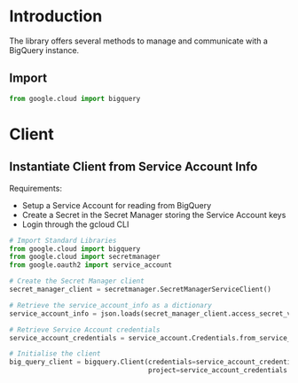 # Introduction
The library offers several methods to manage and communicate with a BigQuery instance.

## Import
``` python
from google.cloud import bigquery
```

# Client
## Instantiate Client from Service Account Info
Requirements:
- Setup a Service Account for reading from BigQuery
- Create a Secret in the Secret Manager storing the Service Account keys
- Login through the gcloud CLI
``` python
# Import Standard Libraries
from google.cloud import bigquery
from google.cloud import secretmanager
from google.oauth2 import service_account

# Create the Secret Manager client
secret_manager_client = secretmanager.SecretManagerServiceClient()

# Retrieve the service_account_info as a dictionary
service_account_info = json.loads(secret_manager_client.access_secret_version(name='projects/{}/secrets/{}/versions/{}'.format(project_id, service_account_secret_name, service_account_secret_version)).payload.data.decode("utf-8"))

# Retrieve Service Account credentials
service_account_credentials = service_account.Credentials.from_service_account_info(service_account_info)

# Initialise the client
big_query_client = bigquery.Client(credentials=service_account_credentials, 
                                   project=service_account_credentials.project_id)
```
